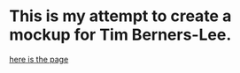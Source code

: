 # This is my attempt to create a mockup for Tim Berners-Lee.
[here is the page](https://mugurlu0.github.io/tim-berners-lee/)